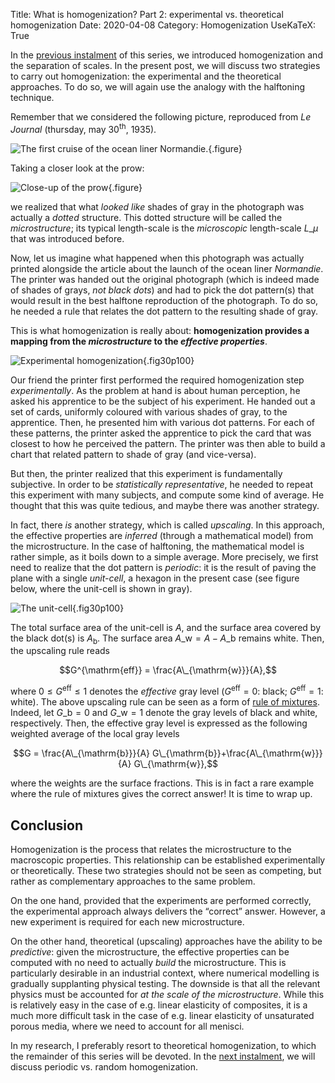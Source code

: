 Title: What is homogenization? Part 2: experimental vs. theoretical homogenization
Date: 2020-04-08
Category: Homogenization
UseKaTeX: True

In the [previous
instalment]({filename}20200402-What_is_homogenization-01.md) of this
series, we introduced homogenization and the separation of scales. In
the present post, we will discuss two strategies to carry out
homogenization: the experimental and the theoretical approaches. To do
so, we will again use the analogy with the halftoning technique.

Remember that we considered the following picture, reproduced from *Le
Journal* (thursday, may 30<sup>th</sup>, 1935).

![The first cruise of the ocean liner Normandie.]({static}What_is_homogenization/Normandie.jpg){.figure}

Taking a closer look at the prow:

![Close-up of the prow]({static}What_is_homogenization/Normandie-400x300.png){.figure}

we realized that what *looked like* shades of gray in the photograph
was actually a *dotted* structure. This dotted structure will be
called the *microstructure*; its typical length-scale is the
*microscopic* length-scale $L\_\mu$ that was introduced before.

Now, let us imagine what happened when this photograph was actually
printed alongside the article about the launch of the ocean liner
*Normandie*. The printer was handed out the original photograph (which
is indeed made of shades of grays, *not black dots*) and had to pick
the dot pattern(s) that would result in the best halftone reproduction
of the photograph. To do so, he needed a rule that relates the dot
pattern to the resulting shade of gray.

This is what homogenization is really about: **homogenization provides a
mapping from the _microstructure_ to the _effective properties_**.

![Experimental homogenization]({static}What_is_homogenization/experimental_homogenization.png){.fig30p100}

Our friend the printer first performed the required homogenization
step *experimentally*. As the problem at hand is about human
perception, he asked his apprentice to be the subject of his
experiment. He handed out a set of cards, uniformly coloured with
various shades of gray, to the apprentice. Then, he presented him with
various dot patterns. For each of these patterns, the printer asked
the apprentice to pick the card that was closest to how he perceived
the pattern. The printer was then able to build a chart that related
pattern to shade of gray (and vice-versa).

But then, the printer realized that this experiment is fundamentally
subjective. In order to be *statistically representative*, he needed
to repeat this experiment with many subjects, and compute some kind of
average. He thought that this was quite tedious, and maybe there was
another strategy.

In fact, there *is* another strategy, which is called *upscaling*. In
this approach, the effective properties are *inferred* (through a
mathematical model) from the microstructure. In the case of
halftoning, the mathematical model is rather simple, as it boils down
to a simple average. More precisely, we first need to realize that the
dot pattern is *periodic*: it is the result of paving the plane with a
single *unit-cell*, a hexagon in the present case (see figure below,
where the unit-cell is shown in gray).

![The unit-cell]({static}What_is_homogenization/unit-cell.png){.fig30p100}

The total surface area of the unit-cell is $A$, and the surface area
covered by the black dot(s) is $A_{\mathrm{b}}$. The surface area
$A\_{\mathrm{w}}=A-A\_{\mathrm{b}}$ remains white. Then, the upscaling
rule reads

$$G^{\mathrm{eff}} = \frac{A\_{\mathrm{w}}}{A},$$

where $0\leq G^{\mathrm{eff}}\leq 1$ denotes the *effective* gray
level ($G^{\mathrm{eff}}=0$: black; $G^{\mathrm{eff}}=1$: white). The
above upscaling rule can be seen as a form of [rule of
mixtures](https://en.wikipedia.org/wiki/Rule_of_mixtures). Indeed, let
$G\_{\mathrm{b}}=0$ and $G\_{\mathrm{w}}=1$ denote the gray levels of
black and white, respectively. Then, the effective gray level is
expressed as the following weighted average of the local gray levels

$$G = \frac{A\_{\mathrm{b}}}{A} G\_{\mathrm{b}}+\frac{A\_{\mathrm{w}}}{A} G\_{\mathrm{w}},$$

where the weights are the surface fractions. This is in fact a rare
example where the rule of mixtures gives the correct answer! It is
time to wrap up.

## Conclusion

Homogenization is the process that relates the microstructure to the
macroscopic properties. This relationship can be established
experimentally or theoretically. These two strategies should not be
seen as competing, but rather as complementary approaches to the same
problem.

On the one hand, provided that the experiments are performed
correctly, the experimental approach always delivers the “correct”
answer. However, a new experiment is required for each new
microstructure.

On the other hand, theoretical (upscaling) approaches have the ability
to be *predictive*: given the microstructure, the effective properties
can be computed with no need to actually *build* the
microstructure. This is particularly desirable in an industrial
context, where numerical modelling is gradually supplanting physical
testing. The downside is that all the relevant physics must be
accounted for *at the scale of the microstructure*. While this is
relatively easy in the case of e.g. linear elasticity of composites,
it is a much more difficult task in the case of e.g. linear elasticity
of unsaturated porous media, where we need to account for all menisci.

In my research, I preferably resort to theoretical homogenization, to
which the remainder of this series will be devoted. In the [next
instalment]({filename}20200421-What_is_homogenization-03.md), we will
discuss periodic vs. random homogenization.

<!-- -*- coding: utf-8; fill-column: 80 -*- -->
